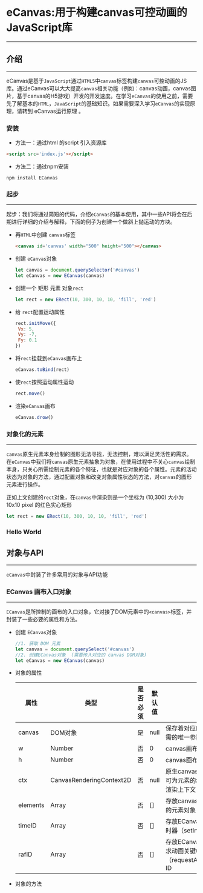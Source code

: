 # eCanvas:用于构建canvas可控动画的JavaScript库

***

## 介绍

---

eCanvas是基于`JavaScript`通过`HTML5`中`canvas`标签构建`canvas`可控动画的JS库。通过eCanvas可以大大提高`canvas`相关功能（例如：canvas动画，canvas图片，基于canvas的H5游戏）开发的开发速度。在学习`eCanvas`的使用之前，需要先了解基本的`HTML`，`JavaScript`的基础知识。如果需要深入学习`eCanvas`的实现原理，请转到 eCanvas运行原理 。

### 安装

+ 方法一：通过html 的script 引入资源库

```html
<script src='index.js'></script>
```

+ 方法二：通过npm安装

```npm
npm install ECanvas
```

### 起步

---

起步：我们将通过简短的代码，介绍`eCanvas`的基本使用，其中一些API将会在后期进行详细的介绍与解释，下面的例子为创建一个做斜上抛运动的方块。

+ 再`HTML`中创建 `canvas`标签

  ```html
  <canvas id='canvas' width="500" height="500"></canvas>
  ```

+ 创建 `eCanvas`对象

  ```js
  let canvas = document.querySelector('#canvas')
  let eCanvas = new ECanvas(canvas)
  ```

+ 创建一个 矩形 元素 对象`rect`

  ```js
  let rect = new ERect(10, 300, 10, 10, 'fill', 'red')
  ```

+ 给 `rect`配置运动属性

  ```js
  rect.initMove({
   Vx: 5,
   Vy: -7,
   Fy: 0.1
  })
  ```

+ 将`rect`挂载到`eCanvas`画布上

  ```js
  eCanvas.toBind(rect)
  ```

+ 使`rect`按照运动属性运动

  ```js
  rect.move()
  ```

+ 渲染`eCanvas`画布

  ```js
  eCanvas.drow()
  ```

### 对象化的元素

---

`canvas`原生元素本身绘制的图形无法寻找，无法控制，难以满足灵活性的需求。在`eCanvas`中我们将`canvas`原生元素抽象为对象，在使用过程中不关心`canvas`绘制本身，只关心所需绘制元素的各个特征，也就是对应对象的各个属性。元素的活动状态为对象的方法，通过配置对象和改变对象属性状态的方法，对`canvas`的图形元素进行操作。

正如上文创建的`rect`对象，在`canvas`中渲染则是一个坐标为 (10,300) 大小为 10x10 pixel 的红色实心矩形

```js
let rect = new ERect(10, 300, 10, 10, 'fill', 'red')
```

### Hello World

## 对象与API 

---

`eCanvas`中封装了许多常用的对象与API功能

### ECanvas 画布入口对象

---

`ECanvas`是所控制的画布的入口对象，它对接了DOM元素中的`<canvas>`标签，并封装了一些必要的属性和方法。

+ 创建 `ECanvas`对象

  ```js
  //1. 获取 DOM 元素 
  let canvas = document.querySelect('#canvas')
  //2. 创建ECanvas对象  (需要传入对应的 canvas DOM对象)
  let eCanvas = new ECanvas(canvas)
  ```

+ 对象的属性

  | 属性     | 类型                     | 是否必须 | 默认值 | 描述                                                         |
  | -------- | ------------------------ | -------- | ------ | ------------------------------------------------------------ |
  | canvas   | DOM对象                  | 是       | null   | 保存着对应的DOM对象，所需的唯一参数                          |
  | w        | Number                   | 否       | 0      | canvas画布的宽度（只读）                                     |
  | h        | Number                   | 否       | 0      | canvas画布的高度（只读）                                     |
  | ctx      | CanvasRenderingContext2D | 否       | null   | 原生canvas API的一部分，可为<canvas>元素的绘图表面提供2D渲染上下文 |
  | elements | Array                    | 否       | []     | 存放canvas上所有需要渲染的元素对象                           |
  | timeID   | Array                    | 否       | []     | 存放ECanvas对象创建的定时器（setInterval）ID                 |
  | rafID    | Array                    | 否       | []     | 存放ECanvas对象创建的请求动画关键帧（requestAnimationFrame) ID |

+ 对象的方法

  









